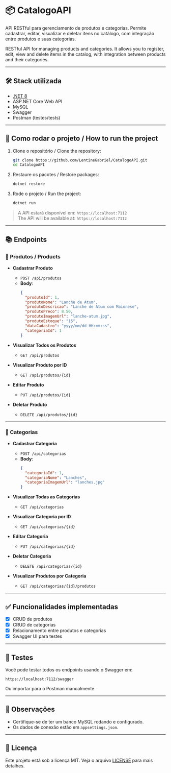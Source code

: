 # 📦 CatalogoAPI
API RESTful para gerenciamento de produtos e categorias. Permite cadastrar, editar, visualizar e deletar itens no catálogo, com integração entre produtos e suas categorias.

RESTful API for managing products and categories. It allows you to register, edit, view and delete items in the catalog, with integration between products and their categories.

---

## 🛠 Stack utilizada

- [.NET 8](https://dotnet.microsoft.com/)
- ASP.NET Core Web API
- MySQL
- Swagger
- Postman (testes/tests)

---

## 🚀 Como rodar o projeto / How to run the project
1. Clone o repositório / Clone the repository:
   ```bash
   git clone https://github.com/LentineGabriel/CatalogoAPI.git
   cd CatalogoAPI
   ```

2. Restaure os pacotes / Restore packages:
   ```bash
   dotnet restore
   ```

3. Rode o projeto / Run the project:
   ```bash
   dotnet run
   ```

> A API estará disponível em: `https://localhost:7112`<br>
> The API will be available at: `https://localhost:7112`

---

## 📚 Endpoints

### 🔹 Produtos / Products
- **Cadastrar Produto**
  - `POST /api/produtos`
  - **Body**:
    ```json
    {
      "produtoId": 1,
      "produtoNome": "Lanche de Atum",
      "produtoDescricao": "Lanche de Atum com Maionese",
      "produtoPreco": 8.50,
      "produtoImagemUrl": "lanche-atum.jpg",
      "produtoEstoque": "15",
      "dataCadastro": "yyyy/mm/dd HH:mm:ss",
      "categoriaId": 1
    }
    ```

- **Visualizar Todos os Produtos**
  - `GET /api/produtos`

- **Visualizar Produto por ID**
  - `GET /api/produtos/{id}`

- **Editar Produto**
  - `PUT /api/produtos/{id}`

- **Deletar Produto**
  - `DELETE /api/produtos/{id}`

---

### 🔹 Categorias

- **Cadastrar Categoria**
  - `POST /api/categorias`
  - **Body**:
    ```json
    {
      "categoriaId": 1,
      "categoriaNome": "Lanches",
      "categoriaImagemUrl": "lanches.jpg"
    }
    ```

- **Visualizar Todas as Categorias**
  - `GET /api/categorias`

- **Visualizar Categoria por ID**
  - `GET /api/categorias/{id}`

- **Editar Categoria**
  - `PUT /api/categorias/{id}`

- **Deletar Categoria**
  - `DELETE /api/categorias/{id}`

- **Visualizar Produtos por Categoria**
  - `GET /api/categorias/{id}/produtos`

---

## ✅ Funcionalidades implementadas

- [x] CRUD de produtos
- [x] CRUD de categorias
- [x] Relacionamento entre produtos e categorias
- [x] Swagger UI para testes

---

## 🧪 Testes

Você pode testar todos os endpoints usando o Swagger em:
```
https://localhost:7112/swagger
```

Ou importar para o Postman manualmente.

---

## 📌 Observações

- Certifique-se de ter um banco MySQL rodando e configurado.
- Os dados de conexão estão em `appsettings.json`.

---

## 📝 Licença

Este projeto está sob a licença MIT. Veja o arquivo [LICENSE](LICENSE) para mais detalhes.
